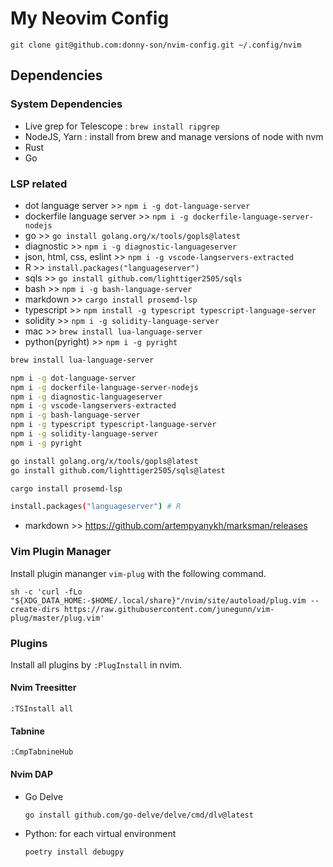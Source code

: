 # My Neovim Config

```
git clone git@github.com:donny-son/nvim-config.git ~/.config/nvim
```

## Dependencies

### System Dependencies

- Live grep for Telescope : `brew install ripgrep`
- NodeJS, Yarn : install from brew and manage versions of node with nvm
- Rust 
- Go

### LSP related

- dot language server >> `npm i -g dot-language-server`
- dockerfile language server >> `npm i -g dockerfile-language-server-nodejs`
- go >> `go install golang.org/x/tools/gopls@latest`
- diagnostic >> `npm i -g diagnostic-languageserver`
- json, html, css, eslint >> `npm i -g vscode-langservers-extracted`
- R >> `install.packages("languageserver")`
- sqls >> `go install github.com/lighttiger2505/sqls`
- bash >> `npm i -g bash-language-server`
- markdown >> `cargo install prosemd-lsp`
- typescript >> `npm install -g typescript typescript-language-server`
- solidity >> `npm i -g solidity-language-server`
- mac >> `brew install lua-language-server`
- python(pyright) >> `npm i -g pyright`

```bash
brew install lua-language-server

npm i -g dot-language-server
npm i -g dockerfile-language-server-nodejs
npm i -g diagnostic-languageserver
npm i -g vscode-langservers-extracted
npm i -g bash-language-server
npm i -g typescript typescript-language-server
npm i -g solidity-language-server
npm i -g pyright

go install golang.org/x/tools/gopls@latest
go install github.com/lighttiger2505/sqls@latest

cargo install prosemd-lsp

install.packages("languageserver") # R
```

- markdown >>  https://github.com/artempyanykh/marksman/releases

### Vim Plugin Manager

Install plugin mananger `vim-plug` with the following command.

```
sh -c 'curl -fLo "${XDG_DATA_HOME:-$HOME/.local/share}"/nvim/site/autoload/plug.vim --create-dirs https://raw.githubusercontent.com/junegunn/vim-plug/master/plug.vim'
```

### Plugins 

Install all plugins by `:PlugInstall` in nvim.

#### Nvim Treesitter

`:TSInstall all`

#### Tabnine

`:CmpTabnineHub`

#### Nvim DAP

- Go Delve
    ```bash
    go install github.com/go-delve/delve/cmd/dlv@latest
    ```

- Python: for each virtual environment
    ```bash
    poetry install debugpy
    ```
